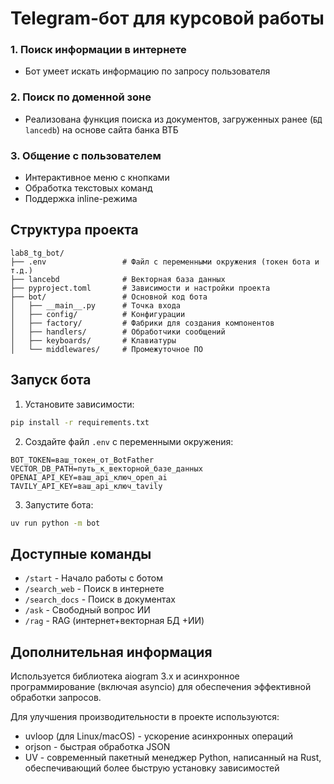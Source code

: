# Telegram-бот для курсовой работы

### 1. Поиск информации в интернете
- Бот умеет искать информацию по запросу пользователя

### 2. Поиск по доменной зоне
- Реализована функция поиска из документов, загруженных ранее (`БД lancedb`) на основе сайта банка ВТБ

### 3. Общение с пользователем
- Интерактивное меню с кнопками
- Обработка текстовых команд
- Поддержка inline-режима


## Структура проекта

```
lab8_tg_bot/
├── .env                 # Файл с переменными окружения (токен бота и т.д.)
├── lancebd              # Векторная база данных
├── pyproject.toml       # Зависимости и настройки проекта
├── bot/                 # Основной код бота
│   ├── __main__.py      # Точка входа
│   ├── config/          # Конфигурации
│   ├── factory/         # Фабрики для создания компонентов
│   ├── handlers/        # Обработчики сообщений
│   ├── keyboards/       # Клавиатуры
│   └── middlewares/     # Промежуточное ПО
```

## Запуск бота

1. Установите зависимости:
```bash
pip install -r requirements.txt
```

2. Создайте файл `.env` с переменными окружения:
```
BOT_TOKEN=ваш_токен_от_BotFather
VECTOR_DB_PATH=путь_к_векторной_базе_данных
OPENAI_API_KEY=ваш_api_ключ_open_ai
TAVILY_API_KEY=ваш_api_ключ_tavily
```

3. Запустите бота:
```bash
uv run python -m bot
```


## Доступные команды

- `/start` - Начало работы с ботом
- `/search_web` - Поиск в интернете
- `/search_docs` - Поиск в документах
- `/ask` - Свободный вопрос ИИ
- `/rag` - RAG (интернет+векторная БД +ИИ)

## Дополнительная информация

Используется библиотека aiogram 3.x и асинхронное программирование (включая asyncio) для обеспечения эффективной обработки запросов.

Для улучшения производительности в проекте используются:
- uvloop (для Linux/macOS) - ускорение асинхронных операций
- orjson - быстрая обработка JSON
- UV - современный пакетный менеджер Python, написанный на Rust, обеспечивающий более быструю установку зависимостей
